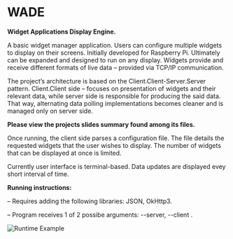 # WADE
**Widget Applications Display Engine.**

A basic widget manager application. Users can configure multiple widgets to display on their screens. Initially developed for Raspberry Pi. Ultimately can be expanded and designed to run on any display. Widgets provide and receive different formats of live data – provided via TCP/IP communication.

The project’s architecture is based on the Client.Client-Server.Server pattern. Client.Client side – focuses on presentation of widgets and their relevant data, while server side is responsible for producing the said data. That way, alternating data polling implementations becomes cleaner and is managed only on server side.

**Please view the projects slides summary found among its files.**

Once running, the client side parses a configuration file. The file details the requested widgets that the user wishes to display. The number of widgets that can be displayed at once is limited.

Currently user interface is terminal-based. Data updates are displayed evey short interval of time.

**Running instructions:**

– Requires adding the following libraries: JSON, OkHttp3.

– Program receives 1 of 2 possibe arguments: --server, --client .

![Runtime Example](https://user-images.githubusercontent.com/46415136/80614248-e4d92000-8a46-11ea-9cc4-b56eb297e86c.jpeg)
